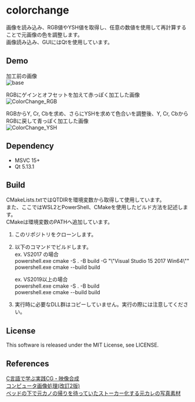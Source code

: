 
# colorchange
画像を読み込み、RGB値やYSH値を取得し、任意の数値を使用して再計算することで元画像の色を調整します。  
画像読み込み、GUIにはQtを使用しています。  

## Demo
加工前の画像  
![base](https://user-images.githubusercontent.com/12496951/181926016-4fbb045e-80c4-4409-a979-fc4b326cb1cf.PNG)  
  
RGBにゲインとオフセットを加えて赤っぽく加工した画像  
![ColorChange_RGB](https://user-images.githubusercontent.com/12496951/181926017-dc45a286-3143-45fe-9bb6-496cb70db79f.PNG)  
  
RGBからY, Cr, Cbを求め、さらにYSHを求めて色合いを調整後、Y, Cr, CbからRGBに戻して青っぽく加工した画像  
![ColorChange_YSH](https://user-images.githubusercontent.com/12496951/181926019-59728529-cec7-4a2a-ac20-bb9beab28af1.PNG)  
  

## Dependency
- MSVC 15+  
- Qt 5.13.1

## Build
CMakeLists.txtではQTDIRを環境変数から取得して使用しています。  
また、ここではWSL2とPowerShell、CMakeを使用したビルド方法を記述します。  
CMakeは環境変数のPATHへ追加しています。  

1. このリポジトリをクローンします。  
2. 以下のコマンドでビルドします。  
   ex. VS2017 の場合  
   powershell.exe cmake -S . -B build -G "\\"Visual Studio 15 2017 Win64\\""  
   powershell.exe cmake --build build  

   ex. VS2019以上の場合  
   powershell.exe cmake -S . -B build  
   powershell.exe cmake --build build  

3. 実行時に必要なDLL群はコピーしていません。実行の際には注意してください。


## License
This software is released under the MIT License, see LICENSE.

## References
[C言語で学ぶ実践CG・映像合成](https://www.ohmsha.co.jp/book/9784274500169/)  
[コンピュータ画像処理(改訂2版)](https://www.ohmsha.co.jp/book/9784274228193/)  
[ベッドの下で元カノの帰りを待っていたストーカー化する元カレの写真素材](https://www.pakutaso.com/20160432099post-7538.html)


